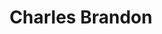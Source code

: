 ---
title: Charles Brandon
layout: bio
permalink: /charles_brandon.html
bio-image: /images/brandon.jpg
caption:
neighbours: thomas_cranmer;thomas_audley;thomas_howard;william_fitzwilliam;robert_radcliffe;edward_seymour;john_russell;cuthbert_tunstall;stephen_gardiner;william_sands;thomas_cheyney;william_kingston;anthony_browne;anthony_wingfield;thomas_wriothesley;rafe_sadler;richard_rich;john_baker
role:
dates:
bio:
---